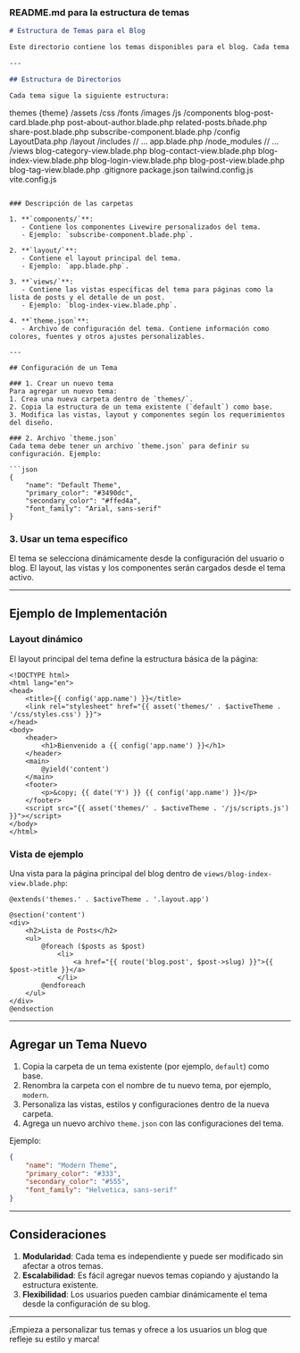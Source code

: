 ### README.md para la estructura de temas

```markdown
# Estructura de Temas para el Blog

Este directorio contiene los temas disponibles para el blog. Cada tema es un módulo independiente que define su propio diseño, estilos, componentes y vistas. Esto permite a los usuarios personalizar la apariencia de su blog de manera modular y flexible.

---

## Estructura de Directorios

Cada tema sigue la siguiente estructura:

```
themes
    {theme}
        /assets
            /css
            /fonts
            /images
            /js
        /components
            blog-post-card.blade.php
            post-about-author.blade.php
            related-posts.bñade.php
            share-post.blade.php
            subscribe-component.blade.php
        /config
            LayoutData.php
        /layout
            /includes
                // ...
            app.blade.php
        /node_modules
            // ...
        /views
            blog-category-view.blade.php
            blog-contact-view.blade.php
            blog-index-view.blade.php
            blog-login-view.blade.php
            blog-post-view.blade.php
            blog-tag-view.blade.php
        .gitignore
        package.json
        tailwind.config.js
        vite.config.js
```

### Descripción de las carpetas

1. **`components/`**:
   - Contiene los componentes Livewire personalizados del tema.
   - Ejemplo: `subscribe-component.blade.php`.

2. **`layout/`**:
   - Contiene el layout principal del tema.
   - Ejemplo: `app.blade.php`.

3. **`views/`**:
   - Contiene las vistas específicas del tema para páginas como la lista de posts y el detalle de un post.
   - Ejemplo: `blog-index-view.blade.php`.

4. **`theme.json`**:
   - Archivo de configuración del tema. Contiene información como colores, fuentes y otros ajustes personalizables.

---

## Configuración de un Tema

### 1. Crear un nuevo tema
Para agregar un nuevo tema:
1. Crea una nueva carpeta dentro de `themes/`.
2. Copia la estructura de un tema existente (`default`) como base.
3. Modifica las vistas, layout y componentes según los requerimientos del diseño.

### 2. Archivo `theme.json`
Cada tema debe tener un archivo `theme.json` para definir su configuración. Ejemplo:

```json
{
    "name": "Default Theme",
    "primary_color": "#3490dc",
    "secondary_color": "#ffed4a",
    "font_family": "Arial, sans-serif"
}
```

### 3. Usar un tema específico
El tema se selecciona dinámicamente desde la configuración del usuario o blog. El layout, las vistas y los componentes serán cargados desde el tema activo.

---

## Ejemplo de Implementación

### Layout dinámico
El layout principal del tema define la estructura básica de la página:

```blade
<!DOCTYPE html>
<html lang="en">
<head>
    <title>{{ config('app.name') }}</title>
    <link rel="stylesheet" href="{{ asset('themes/' . $activeTheme . '/css/styles.css') }}">
</head>
<body>
    <header>
        <h1>Bienvenido a {{ config('app.name') }}</h1>
    </header>
    <main>
        @yield('content')
    </main>
    <footer>
        <p>&copy; {{ date('Y') }} {{ config('app.name') }}</p>
    </footer>
    <script src="{{ asset('themes/' . $activeTheme . '/js/scripts.js') }}"></script>
</body>
</html>
```

### Vista de ejemplo
Una vista para la página principal del blog dentro de `views/blog-index-view.blade.php`:

```blade
@extends('themes.' . $activeTheme . '.layout.app')

@section('content')
<div>
    <h2>Lista de Posts</h2>
    <ul>
        @foreach ($posts as $post)
            <li>
                <a href="{{ route('blog.post', $post->slug) }}">{{ $post->title }}</a>
            </li>
        @endforeach
    </ul>
</div>
@endsection
```

---

## Agregar un Tema Nuevo

1. Copia la carpeta de un tema existente (por ejemplo, `default`) como base.
2. Renombra la carpeta con el nombre de tu nuevo tema, por ejemplo, `modern`.
3. Personaliza las vistas, estilos y configuraciones dentro de la nueva carpeta.
4. Agrega un nuevo archivo `theme.json` con las configuraciones del tema.

Ejemplo:
```json
{
    "name": "Modern Theme",
    "primary_color": "#333",
    "secondary_color": "#555",
    "font_family": "Helvetica, sans-serif"
}
```

---

## Consideraciones

1. **Modularidad**: Cada tema es independiente y puede ser modificado sin afectar a otros temas.
2. **Escalabilidad**: Es fácil agregar nuevos temas copiando y ajustando la estructura existente.
3. **Flexibilidad**: Los usuarios pueden cambiar dinámicamente el tema desde la configuración de su blog.

---

¡Empieza a personalizar tus temas y ofrece a los usuarios un blog que refleje su estilo y marca!
```